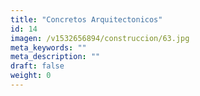 ```yaml
---
title: "Concretos Arquitectonicos"
id: 14
imagen: /v1532656894/construccion/63.jpg
meta_keywords: ""
meta_description: ""
draft: false
weight: 0
---
```

